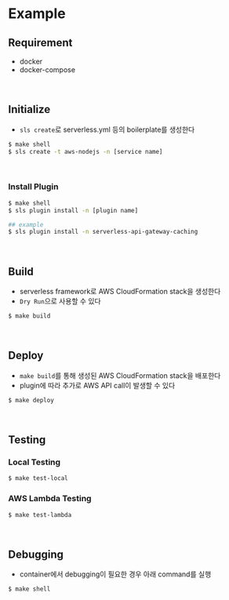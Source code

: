 # Example

## Requirement
* docker
* docker-compose

<br>

## Initialize
* `sls create`로 serverless.yml 등의 boilerplate를 생성한다
```sh
$ make shell
$ sls create -t aws-nodejs -n [service name]
```

<br>

### Install Plugin
```sh
$ make shell
$ sls plugin install -n [plugin name]

## example
$ sls plugin install -n serverless-api-gateway-caching
```

<br>

## Build
* serverless framework로 AWS CloudFormation stack을 생성한다
* `Dry Run`으로 사용할 수 있다
```sh
$ make build
```

<br>

## Deploy
* `make build`를 통해 생성된 AWS CloudFormation stack을 배포한다
* plugin에 따라 추가로 AWS API call이 발생할 수 있다
```sh
$ make deploy
```

<br>

## Testing
### Local Testing
```sh
$ make test-local
```

### AWS Lambda Testing
```sh
$ make test-lambda
```

<br>

## Debugging
* container에서 debugging이 필요한 경우 아래 command를 실행
```sh
$ make shell
```
